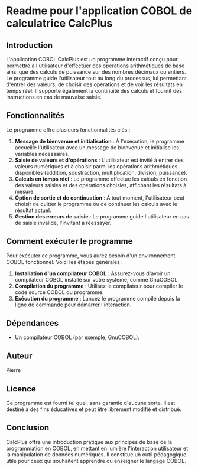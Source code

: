 # Readme pour l'application COBOL de calculatrice CalcPlus

## Introduction

L'application COBOL CalcPlus est un programme interactif conçu pour permettre à l'utilisateur d'effectuer des opérations arithmétiques de base ainsi que des calculs de puissance sur des nombres décimaux ou entiers. Le programme guide l'utilisateur tout au long du processus, lui permettant d'entrer des valeurs, de choisir des opérations et de voir les résultats en temps réel. Il supporte également la continuité des calculs et fournit des instructions en cas de mauvaise saisie.

## Fonctionnalités

Le programme offre plusieurs fonctionnalités clés :

1. **Message de bienvenue et initialisation** : À l'exécution, le programme accueille l'utilisateur avec un message de bienvenue et initialise les variables nécessaires.
2. **Saisie de valeurs et d'opérations** : L'utilisateur est invité à entrer des valeurs numériques et à choisir parmi les opérations arithmétiques disponibles (addition, soustraction, multiplication, division, puissance).
3. **Calculs en temps réel** : Le programme effectue les calculs en fonction des valeurs saisies et des opérations choisies, affichant les résultats à mesure.
4. **Option de sortie et de continuation** : À tout moment, l'utilisateur peut choisir de quitter le programme ou de continuer les calculs avec le résultat actuel.
5. **Gestion des erreurs de saisie** : Le programme guide l'utilisateur en cas de saisie invalide, l'invitant à réessayer.

## Comment exécuter le programme

Pour exécuter ce programme, vous aurez besoin d'un environnement COBOL fonctionnel. Voici les étapes générales :

1. **Installation d'un compilateur COBOL** : Assurez-vous d'avoir un compilateur COBOL installé sur votre système, comme GnuCOBOL.
2. **Compilation du programme** : Utilisez le compilateur pour compiler le code source COBOL du programme.
3. **Exécution du programme** : Lancez le programme compilé depuis la ligne de commande pour démarrer l'interaction.

## Dépendances

- Un compilateur COBOL (par exemple, GnuCOBOL).

## Auteur

Pierre

## Licence

Ce programme est fourni tel quel, sans garantie d'aucune sorte. Il est destiné à des fins éducatives et peut être librement modifié et distribué.

## Conclusion

CalcPlus offre une introduction pratique aux principes de base de la programmation en COBOL, en mettant en lumière l'interaction utilisateur et la manipulation de données numériques. Il constitue un outil pédagogique utile pour ceux qui souhaitent apprendre ou enseigner le langage COBOL.
